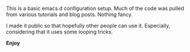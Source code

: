 This is a basic emacs.d configuration setup. Much of the code was pulled from various tutorials and blog posts. Nothing fancy.  

I made it public so that hopefully other people can use it. Especially, considering that it uses some looping tricks.  

**Enjoy**

